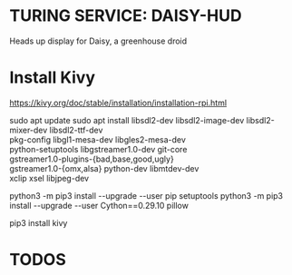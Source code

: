 # TURING SERVICE: DAISY-HUD

Heads up display for Daisy, a greenhouse droid

# Install Kivy
https://kivy.org/doc/stable/installation/installation-rpi.html

sudo apt update
sudo apt install libsdl2-dev libsdl2-image-dev libsdl2-mixer-dev libsdl2-ttf-dev \
   pkg-config libgl1-mesa-dev libgles2-mesa-dev \
   python-setuptools libgstreamer1.0-dev git-core \
   gstreamer1.0-plugins-{bad,base,good,ugly} \
   gstreamer1.0-{omx,alsa} python-dev libmtdev-dev \
   xclip xsel libjpeg-dev
   
python3 -m pip3 install --upgrade --user pip setuptools
python3 -m pip3 install --upgrade --user Cython==0.29.10 pillow

pip3 install kivy


# TODOS
